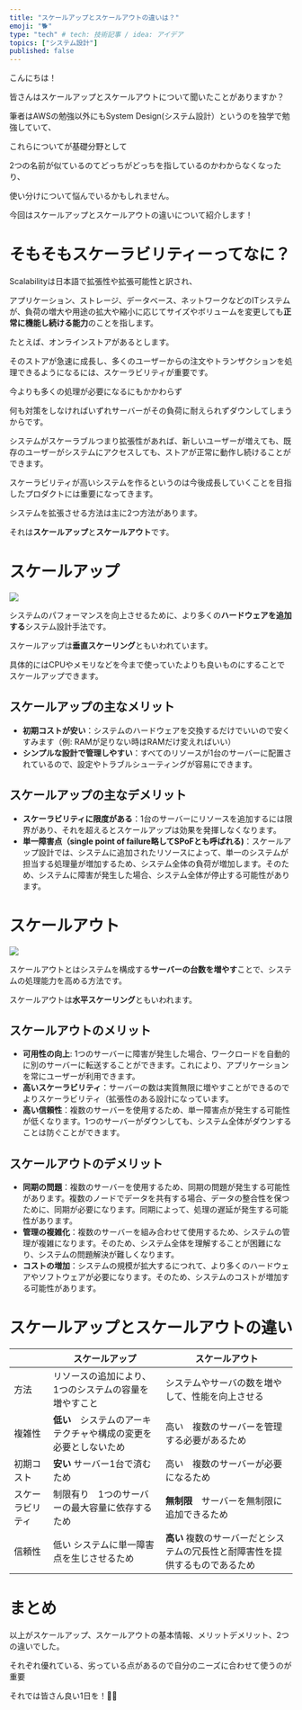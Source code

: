 ```yaml
---
title: "スケールアップとスケールアウトの違いは？"
emoji: "🐕"
type: "tech" # tech: 技術記事 / idea: アイデア
topics: ["システム設計"]
published: false
---
```

こんにちは！

皆さんはスケールアップとスケールアウトについて聞いたことがありますか？

筆者はAWSの勉強以外にもSystem Design(システム設計）というのを独学で勉強していて、

これらについてが基礎分野として

2つの名前が似ているのてどっちがどっちを指しているのかわからなくなったり、

使い分けについて悩んでいるかもしれません。

今回はスケールアップとスケールアウトの違いについて紹介します！

# そもそもスケーラビリティーってなに？
Scalabilityは日本語で拡張性や拡張可能性と訳され、

アプリケーション、ストレージ、データベース、ネットワークなどのITシステムが、負荷の増大や用途の拡大や縮小に応じてサイズやボリュームを変更しても**正常に機能し続ける能力**のことを指します。

たとえば、オンラインストアがあるとします。

そのストアが急速に成長し、多くのユーザーからの注文やトランザクションを処理できるようになるには、スケーラビリティが重要です。

今よりも多くの処理が必要になるにもかかわらず

何も対策をしなければいずれサーバーがその負荷に耐えられずダウンしてしまうからです。

システムがスケーラブルつまり拡張性があれば、新しいユーザーが増えても、既存のユーザーがシステムにアクセスしても、ストアが正常に動作し続けることができます。

スケーラビリティが高いシステムを作るというのは今後成長していくことを目指したプロダクトには重要になってきます。

システムを拡張させる方法は主に2つ方法があります。

それは**スケールアップ**と**スケールアウト**です。

# スケールアップ
![](https://storage.googleapis.com/zenn-user-upload/94cddf80ed87-20230602.png)

システムのパフォーマンスを向上させるために、より多くの**ハードウェアを追加する**システム設計手法です。

スケールアップは**垂直スケーリング**ともいわれています。

具体的にはCPUやメモリなどを今まで使っていたよりも良いものにすることでスケールアップできます。

## スケールアップの主なメリット
- **初期コストが安い**：システムのハードウェアを交換するだけでいいので安くすみます（例: RAMが足りない時はRAMだけ変えればいい）
- **シンプルな設計で管理しやすい**：すべてのリソースが1台のサーバーに配置されているので、設定やトラブルシューティングが容易にできます。

## スケールアップの主なデメリット
- **スケーラビリティに限度がある**：1台のサーバーにリソースを追加するには限界があり、それを超えるとスケールアップは効果を発揮しなくなります。
- **単一障害点（single point of failure略してSPoFとも呼ばれる)**：スケールアップ設計では、システムに追加されたリソースによって、単一のシステムが担当する処理量が増加するため、システム全体の負荷が増加します。そのため、システムに障害が発生した場合、システム全体が停止する可能性があります。

# スケールアウト
![](https://storage.googleapis.com/zenn-user-upload/749a82ad595b-20230602.png)

スケールアウトとはシステムを構成する**サーバーの台数を増やす**ことで、システムの処理能力を高める方法です。

スケールアウトは**水平スケーリング**ともいわれます。

## スケールアウトのメリット
- **可用性の向上**: 1つのサーバーに障害が発生した場合、ワークロードを自動的に別のサーバーに転送することができます。これにより、アプリケーションを常にユーザーが利用できます。
- **高いスケーラビリティ**：サーバーの数は実質無限に増やすことができるのでよりスケーラビリティ（拡張性のある設計になっています。
- **高い信頼性**：複数のサーバーを使用するため、単一障害点が発生する可能性が低くなります。1つのサーバーがダウンしても、システム全体がダウンすることは防ぐことができます。

## スケールアウトのデメリット
- **同期の問題**：複数のサーバーを使用するため、同期の問題が発生する可能性があります。複数のノードでデータを共有する場合、データの整合性を保つために、同期が必要になります。同期によって、処理の遅延が発生する可能性があります。
- **管理の複雑化**：複数のサーバーを組み合わせて使用するため、システムの管理が複雑になります。そのため、システム全体を理解することが困難になり、システムの問題解決が難しくなります。
- **コストの増加**：システムの規模が拡大するにつれて、より多くのハードウェアやソフトウェアが必要になります。そのため、システムのコストが増加する可能性があります。


# スケールアップとスケールアウトの違い

|  | スケールアップ | スケールアウト |
| ---- | ---- | ---- |
| 方法 | リソースの追加により、1つのシステムの容量を増やすこと| システムやサーバの数を増やして、性能を向上させる |
| 複雑性 | **低い**　システムのアーキテクチャや構成の変更を必要としないため | 高い　複数のサーバーを管理する必要があるため |
| 初期コスト | **安い** サーバー1台で済むため| 高い　複数のサーバーが必要になるため |
| スケーラビリティ | 制限有り　1つのサーバーの最大容量に依存するため | **無制限**　サーバーを無制限に追加できるため |
| 信頼性 | 低い システムに単一障害点を生じさせるため| **高い** 複数のサーバーだとシステムの冗長性と耐障害性を提供するものであるため|

# まとめ
以上がスケールアップ、スケールアウトの基本情報、メリットデメリット、2つの違いでした。

それぞれ優れている、劣っている点があるので自分のニーズに合わせて使うのが重要

それでは皆さん良い1日を！👋🏻
